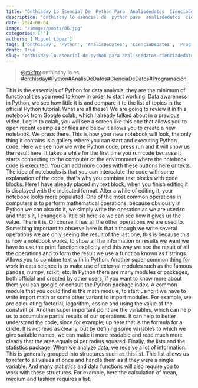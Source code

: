 ```yaml
---
title: "Onthisday Lo Esencial De  Python Para  Analisdedatos  Cienciadedatos  Programacion"
description: "onthisday lo esencial de  python para  analisdedatos  cienciadedatos  programacion"
date: 2024-08-04
image: "/images/posts/06.jpg"
categories: ['']
authors: ['Miguel López']
tags: ['onthisday', 'Python', 'AnálisDeDatos', 'CienciaDeDatos', 'Programación']
draft: True
slug: "onthisday-lo-esencial-de-python-para-analisdedatos-cienciadedatos-programacion"
---
```


<blockquote class="tiktok-embed" cite="{https://www.tiktok.com/@mkfnx/video/7327540127876533509}" data-video-id="7327540127876533509" style="max-width: 605px;min-width: 325px;" > <section> <a target="_blank" title="@mkfnx" href="https://www.tiktok.com/@mkfnx?refer=embed">@mkfnx</a> onthisday lo es </section> <a title="onthisday" target="_blank" href="https://www.tiktok.com/tag/onthisday?refer=embed">#onthisday</a><a title="Python" target="_blank" href="https://www.tiktok.com/tag/Python?refer=embed">#Python</a><a title="AnálisDeDatos" target="_blank" href="https://www.tiktok.com/tag/AnálisDeDatos?refer=embed">#AnálisDeDatos</a><a title="CienciaDeDatos" target="_blank" href="https://www.tiktok.com/tag/CienciaDeDatos?refer=embed">#CienciaDeDatos</a><a title="Programación" target="_blank" href="https://www.tiktok.com/tag/Programación?refer=embed">#Programación</a> </blockquote> <script async src="https://www.tiktok.com/embed.js"></script>

This is the essentials of Python for data analysis,  they are the minimum of functionalities  you need to know in order to start working.  Data awareness in Python,  we see how little it is and compare it to the  list of topics in the official Python tutorial.  What are all these?  We are going to review it in this notebook from Google colab,  which I already talked about in a previous video.  Log in to colab,  you will see a screen like this one that allows you to open recent  examples or files and below it allows you to create a new notebook.  We press there.  This is how your new notebook will look,  the only thing it contains is a gallery  where you can start and executing Python code.  Here we see how we write Python code,  press run and it will show us the result here.  It takes a while for the first time you run code because it starts  connecting to the computer or the environment  where the notebook code is executed.  You can add more codes with these buttons here or texts.  The idea of notebooks is that you can  intercalate the code with some explanation of the code,  that's why you combine text blocks with code blocks.  Here I have already placed my text block,  when you finish editing it is displayed with the indicated format.  After a while of editing it,  your notebook looks more populated.  One of the most common operations in  computers is to perform mathematical operations,  because obviously in Python we can also do it,  we simply write the operation as we are used to and that's it,  I changed a little bit here so we can see how it gives us the value.  There it is.  Of course it has all the other operations we are used to.  Something important to observe here is that although we write  several operations we are only seeing the result of the last one,  this is because this is how a notebook works,  to show all the information or results we want we have to use the  print function explicitly and this way we see the result of all the  operations and to form the result we use a function known as f strings.  Allows you to combine text with in Python.  Another super common thing for work in data science is  to make use of external modules such as the famous pandas,  numpy, scikit, etc.  In Python there are many modules or packages,  both official and created by other users,  if you want to know more about them you can  google or consult the Python package index.  A common module that you could find is the math module,  to start using it we have to write import  math or some other variant to import modules.  For example,  we are calculating factorial,  logarithm,  cosine and using the value of the constant pi.  Another super important point are the variables,  which can help us to accumulate partial results of our operations.  It can help to better understand the code,  since for example,  up here that is the formula for a circle.  It is not read as clearly,  but by defining some variables to which we give suitable names,  we can make it more readable and read much more  clearly that the area equals pi per radius squared.  Finally,  the lists and the statistics package.  When we analyze data,  we receive a lot of information.  This is generally grouped into structures such as this list.  This list allows us to refer to all values at once  and handle them as if they were a single variable.  And many statistics and data functions will  also require you to work with these structures.  For example,  here the calculation of mean,  medium and fashion requires a list. 